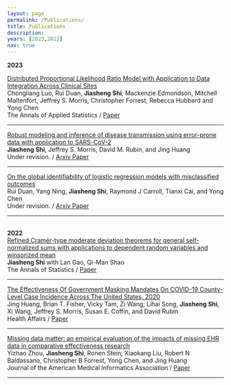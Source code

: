 ```yaml
---
layout: page
permalink: /Publications/
title: Publications
description: 
years: [2023,2022]
nav: true
---
```

<div class="Publications">


<b> 2023 </b>
	
</div>
  <div class="text">
    <div class="title"><a name="PLRM" href="">Distributed Proportional Likelihood Ratio Model with Application to Data Integration Across Clinical Sites</a>
    </div> 
    <div class="authors">
	    <span class="author">Chongliang Luo, Rui Duan</span>,
	    <span class="author"><b>Jiasheng Shi</b></span>,
	    <span class="author">Mackenzie Edmondson, Mitchell Maltenfort, Jeffrey S. Morris, Christopher Forrest, Rebecca Hubbard and Yong Chen</span>
    </div>
    <div>
                  <span class="venue">The Annals of Applied Statistics</span> /
                  <span class="tag"><a href="">Paper</a></span>
    </div>
  </div>
	

<hr>

<div class="text">
    <div class="title"><a name="COVID-TSI" href="https://arxiv.org/pdf/2212.08282.pdf">Robust modeling and inference of disease transmission using error-prone data with application to SARS-CoV-2</a>
    </div> 
    <div class="authors">
	    <span class="author"><b>Jiasheng Shi</b></span>,
	    <span class="author">Jeffrey S. Morris, David M. Rubin, and Jing Huang</span>
    </div>
    <div>
                  <span class="venue">Under revision.</span> /
                  <span class="tag"><a href="https://arxiv.org/pdf/2212.08282.pdf">Arxiv Paper</a></span>
    </div>
  </div>

<hr>

  <div class="text">
    <div class="title"><a name="identifiability" href="https://arxiv.org/pdf/2103.12846.pdf">On the global identifiability of logistic regression models with misclassified outcomes</a>
    </div> 
    <div class="authors">
	    <span class="author">Rui Duan, Yang Ning</span>,
	    <span class="author"><b>Jiasheng Shi</b></span>,
	    <span class="author">Raymond J Carroll, Tianxi Cai, and Yong Chen</span>
    </div>
    <div>
                  <span class="venue">Under revision.</span> /
                  <span class="tag"><a href="https://arxiv.org/pdf/2103.12846.pdf">Arxiv Paper</a></span>
    </div>
  </div>
	

<hr>


<br> 	  
<b> 2022 </b> 


  <div class="text">
    <div class="title"><a name="RefindDeviationTheorem" href="http://Jiasheng-Shi.github.io/assets/pdf/RefindDeviationTheorem2022.pdf">Refined Cramér-type moderate deviation theorems for general self-normalized sums with applications to dependent random variables and winsorized mean</a>
    </div> 
    <div class="authors">
	    <span class="author"><b>Jiasheng Shi</b></span>
	    <span class="author">with Lan Gao, Qi-Man Shao</span>
    </div>
    <div>
                  <span class="venue">The Annals of Statistics</span> /
                  <span class="tag"><a href="http://Jiasheng-Shi.github.io/assets/pdf/RefindDeviationTheorem2022.pdf">Paper</a></span> 
    </div>
  </div>
	

<hr>
	
  <div class="text">
    <div class="title"><a name="MaskingMandates" href="http://Jiasheng-Shi.github.io/assets/pdf/MaskingMandatesHealthAffair.pdf">The Effectiveness Of Government Masking Mandates On COVID-19 County-Level Case Incidence Across The United States, 2020</a>
    </div> 
    <div class="authors">
	    <span class="author">Jing Huang, Brian T. Fisher, Vicky Tam, Zi Wang, Lihai Song</span>,
	    <span class="author"><b>Jiasheng Shi</b></span>,
	    <span class="author">Xi Wang, Jeffrey S. Morris, Susan E. Coffin, and David Rubin</span>
    </div>
    <div>
                  <span class="venue">Health Affairs</span> /
                  <span class="tag"><a href="http://Jiasheng-Shi.github.io/assets/pdf/MaskingMandatesHealthAffair.pdf">Paper</a></span>
    </div>
  </div>
	

<hr>


  <div class="text">
    <div class="title"><a name="EHRMissingness" href="https://academic.oup.com/jamia/article-abstract/30/7/1246/7126960">Missing data matter: an empirical evaluation of the impacts of missing EHR data in comparative effectiveness research</a>
    </div> 
    <div class="authors">
	    <span class="author">Yizhao Zhou</span>,
	    <span class="author"><b>Jiasheng Shi</b></span>,
	    <span class="author">Ronen Stein, Xiaokang Liu, Robert N Baldassano, Christopher B Forrest, Yong Chen, and Jing Huang</span>
    </div>
    <div>
                  <span class="venue">Journal of the American Medical Informatics Association</span> /
                  <span class="tag"><a href="https://academic.oup.com/jamia/article-abstract/30/7/1246/7126960">Paper</a></span>
    </div>
  </div>
	

<hr>
